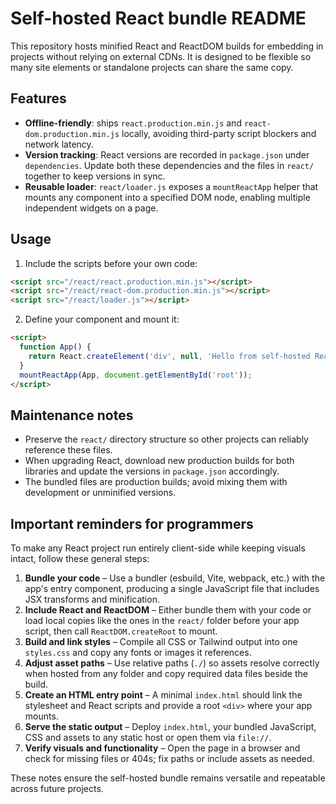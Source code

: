 # Self-hosted React bundle README

This repository hosts minified React and ReactDOM builds for embedding in projects without relying on external CDNs. It is designed to be flexible so many site elements or standalone projects can share the same copy.

## Features

- **Offline-friendly**: ships `react.production.min.js` and `react-dom.production.min.js` locally, avoiding third-party script blockers and network latency.
- **Version tracking**: React versions are recorded in `package.json` under `dependencies`. Update both these dependencies and the files in `react/` together to keep versions in sync.
- **Reusable loader**: `react/loader.js` exposes a `mountReactApp` helper that mounts any component into a specified DOM node, enabling multiple independent widgets on a page.

## Usage

1. Include the scripts before your own code:

```html
<script src="/react/react.production.min.js"></script>
<script src="/react/react-dom.production.min.js"></script>
<script src="/react/loader.js"></script>
```

2. Define your component and mount it:

```html
<script>
  function App() {
    return React.createElement('div', null, 'Hello from self-hosted React');
  }
  mountReactApp(App, document.getElementById('root'));
</script>
```

## Maintenance notes

- Preserve the `react/` directory structure so other projects can reliably reference these files.
- When upgrading React, download new production builds for both libraries and update the versions in `package.json` accordingly.
- The bundled files are production builds; avoid mixing them with development or unminified versions.

## Important reminders for programmers

To make any React project run entirely client-side while keeping visuals intact, follow these general steps:

1. **Bundle your code** – Use a bundler (esbuild, Vite, webpack, etc.) with the app's entry component, producing a single JavaScript file that includes JSX transforms and minification.
2. **Include React and ReactDOM** – Either bundle them with your code or load local copies like the ones in the `react/` folder before your app script, then call `ReactDOM.createRoot` to mount.
3. **Build and link styles** – Compile all CSS or Tailwind output into one `styles.css` and copy any fonts or images it references.
4. **Adjust asset paths** – Use relative paths (`./`) so assets resolve correctly when hosted from any folder and copy required data files beside the build.
5. **Create an HTML entry point** – A minimal `index.html` should link the stylesheet and React scripts and provide a root `<div>` where your app mounts.
6. **Serve the static output** – Deploy `index.html`, your bundled JavaScript, CSS and assets to any static host or open them via `file://`.
7. **Verify visuals and functionality** – Open the page in a browser and check for missing files or 404s; fix paths or include assets as needed.

These notes ensure the self-hosted bundle remains versatile and repeatable across future projects.

